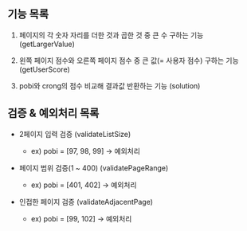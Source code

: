 기능 목록
---
1. 페이지의 각 숫자 자리를 더한 것과 곱한 것 중 큰 수 구하는 기능 (getLargerValue)

2. 왼쪽 페이지 점수와 오른쪽 페이지 점수 중 큰 값(= 사용자 점수) 구하는 기능 (getUserScore)

3. pobi와 crong의 점수 비교해 결과값 반환하는 기능 (solution)

검증 & 예외처리 목록
---
* 2페이지 입력 검증 (validateListSize)
  * ex) pobi = [97, 98, 99] -> 예외처리


* 페이지 범위 검증(1 ~ 400) (validatePageRange)
  * ex) pobi = [401, 402] -> 예외처리


* 인접한 페이지 검증 (validateAdjacentPage)
  * ex) pobi = [99, 102] -> 예외처리
